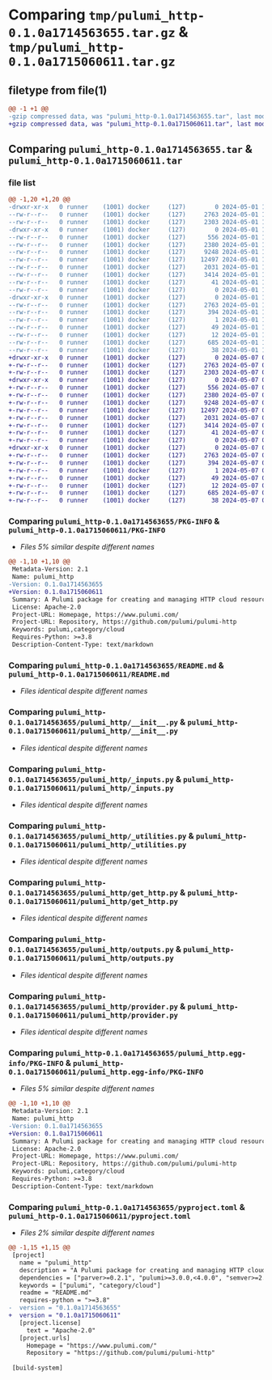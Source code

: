 # Comparing `tmp/pulumi_http-0.1.0a1714563655.tar.gz` & `tmp/pulumi_http-0.1.0a1715060611.tar.gz`

## filetype from file(1)

```diff
@@ -1 +1 @@
-gzip compressed data, was "pulumi_http-0.1.0a1714563655.tar", last modified: Wed May  1 11:45:21 2024, max compression
+gzip compressed data, was "pulumi_http-0.1.0a1715060611.tar", last modified: Tue May  7 05:48:41 2024, max compression
```

## Comparing `pulumi_http-0.1.0a1714563655.tar` & `pulumi_http-0.1.0a1715060611.tar`

### file list

```diff
@@ -1,20 +1,20 @@
-drwxr-xr-x   0 runner    (1001) docker     (127)        0 2024-05-01 11:45:21.433262 pulumi_http-0.1.0a1714563655/
--rw-r--r--   0 runner    (1001) docker     (127)     2763 2024-05-01 11:45:21.433262 pulumi_http-0.1.0a1714563655/PKG-INFO
--rw-r--r--   0 runner    (1001) docker     (127)     2303 2024-05-01 11:45:14.000000 pulumi_http-0.1.0a1714563655/README.md
-drwxr-xr-x   0 runner    (1001) docker     (127)        0 2024-05-01 11:45:21.429262 pulumi_http-0.1.0a1714563655/pulumi_http/
--rw-r--r--   0 runner    (1001) docker     (127)      556 2024-05-01 11:45:14.000000 pulumi_http-0.1.0a1714563655/pulumi_http/__init__.py
--rw-r--r--   0 runner    (1001) docker     (127)     2380 2024-05-01 11:45:14.000000 pulumi_http-0.1.0a1714563655/pulumi_http/_inputs.py
--rw-r--r--   0 runner    (1001) docker     (127)     9248 2024-05-01 11:45:14.000000 pulumi_http-0.1.0a1714563655/pulumi_http/_utilities.py
--rw-r--r--   0 runner    (1001) docker     (127)    12497 2024-05-01 11:45:14.000000 pulumi_http-0.1.0a1714563655/pulumi_http/get_http.py
--rw-r--r--   0 runner    (1001) docker     (127)     2031 2024-05-01 11:45:14.000000 pulumi_http-0.1.0a1714563655/pulumi_http/outputs.py
--rw-r--r--   0 runner    (1001) docker     (127)     3414 2024-05-01 11:45:14.000000 pulumi_http-0.1.0a1714563655/pulumi_http/provider.py
--rw-r--r--   0 runner    (1001) docker     (127)       41 2024-05-01 11:45:14.000000 pulumi_http-0.1.0a1714563655/pulumi_http/pulumi-plugin.json
--rw-r--r--   0 runner    (1001) docker     (127)        0 2024-05-01 11:45:14.000000 pulumi_http-0.1.0a1714563655/pulumi_http/py.typed
-drwxr-xr-x   0 runner    (1001) docker     (127)        0 2024-05-01 11:45:21.429262 pulumi_http-0.1.0a1714563655/pulumi_http.egg-info/
--rw-r--r--   0 runner    (1001) docker     (127)     2763 2024-05-01 11:45:21.000000 pulumi_http-0.1.0a1714563655/pulumi_http.egg-info/PKG-INFO
--rw-r--r--   0 runner    (1001) docker     (127)      394 2024-05-01 11:45:21.000000 pulumi_http-0.1.0a1714563655/pulumi_http.egg-info/SOURCES.txt
--rw-r--r--   0 runner    (1001) docker     (127)        1 2024-05-01 11:45:21.000000 pulumi_http-0.1.0a1714563655/pulumi_http.egg-info/dependency_links.txt
--rw-r--r--   0 runner    (1001) docker     (127)       49 2024-05-01 11:45:21.000000 pulumi_http-0.1.0a1714563655/pulumi_http.egg-info/requires.txt
--rw-r--r--   0 runner    (1001) docker     (127)       12 2024-05-01 11:45:21.000000 pulumi_http-0.1.0a1714563655/pulumi_http.egg-info/top_level.txt
--rw-r--r--   0 runner    (1001) docker     (127)      685 2024-05-01 11:45:14.000000 pulumi_http-0.1.0a1714563655/pyproject.toml
--rw-r--r--   0 runner    (1001) docker     (127)       38 2024-05-01 11:45:21.433262 pulumi_http-0.1.0a1714563655/setup.cfg
+drwxr-xr-x   0 runner    (1001) docker     (127)        0 2024-05-07 05:48:41.859153 pulumi_http-0.1.0a1715060611/
+-rw-r--r--   0 runner    (1001) docker     (127)     2763 2024-05-07 05:48:41.859153 pulumi_http-0.1.0a1715060611/PKG-INFO
+-rw-r--r--   0 runner    (1001) docker     (127)     2303 2024-05-07 05:48:34.000000 pulumi_http-0.1.0a1715060611/README.md
+drwxr-xr-x   0 runner    (1001) docker     (127)        0 2024-05-07 05:48:41.859153 pulumi_http-0.1.0a1715060611/pulumi_http/
+-rw-r--r--   0 runner    (1001) docker     (127)      556 2024-05-07 05:48:34.000000 pulumi_http-0.1.0a1715060611/pulumi_http/__init__.py
+-rw-r--r--   0 runner    (1001) docker     (127)     2380 2024-05-07 05:48:34.000000 pulumi_http-0.1.0a1715060611/pulumi_http/_inputs.py
+-rw-r--r--   0 runner    (1001) docker     (127)     9248 2024-05-07 05:48:34.000000 pulumi_http-0.1.0a1715060611/pulumi_http/_utilities.py
+-rw-r--r--   0 runner    (1001) docker     (127)    12497 2024-05-07 05:48:34.000000 pulumi_http-0.1.0a1715060611/pulumi_http/get_http.py
+-rw-r--r--   0 runner    (1001) docker     (127)     2031 2024-05-07 05:48:34.000000 pulumi_http-0.1.0a1715060611/pulumi_http/outputs.py
+-rw-r--r--   0 runner    (1001) docker     (127)     3414 2024-05-07 05:48:34.000000 pulumi_http-0.1.0a1715060611/pulumi_http/provider.py
+-rw-r--r--   0 runner    (1001) docker     (127)       41 2024-05-07 05:48:34.000000 pulumi_http-0.1.0a1715060611/pulumi_http/pulumi-plugin.json
+-rw-r--r--   0 runner    (1001) docker     (127)        0 2024-05-07 05:48:34.000000 pulumi_http-0.1.0a1715060611/pulumi_http/py.typed
+drwxr-xr-x   0 runner    (1001) docker     (127)        0 2024-05-07 05:48:41.859153 pulumi_http-0.1.0a1715060611/pulumi_http.egg-info/
+-rw-r--r--   0 runner    (1001) docker     (127)     2763 2024-05-07 05:48:41.000000 pulumi_http-0.1.0a1715060611/pulumi_http.egg-info/PKG-INFO
+-rw-r--r--   0 runner    (1001) docker     (127)      394 2024-05-07 05:48:41.000000 pulumi_http-0.1.0a1715060611/pulumi_http.egg-info/SOURCES.txt
+-rw-r--r--   0 runner    (1001) docker     (127)        1 2024-05-07 05:48:41.000000 pulumi_http-0.1.0a1715060611/pulumi_http.egg-info/dependency_links.txt
+-rw-r--r--   0 runner    (1001) docker     (127)       49 2024-05-07 05:48:41.000000 pulumi_http-0.1.0a1715060611/pulumi_http.egg-info/requires.txt
+-rw-r--r--   0 runner    (1001) docker     (127)       12 2024-05-07 05:48:41.000000 pulumi_http-0.1.0a1715060611/pulumi_http.egg-info/top_level.txt
+-rw-r--r--   0 runner    (1001) docker     (127)      685 2024-05-07 05:48:34.000000 pulumi_http-0.1.0a1715060611/pyproject.toml
+-rw-r--r--   0 runner    (1001) docker     (127)       38 2024-05-07 05:48:41.859153 pulumi_http-0.1.0a1715060611/setup.cfg
```

### Comparing `pulumi_http-0.1.0a1714563655/PKG-INFO` & `pulumi_http-0.1.0a1715060611/PKG-INFO`

 * *Files 5% similar despite different names*

```diff
@@ -1,10 +1,10 @@
 Metadata-Version: 2.1
 Name: pulumi_http
-Version: 0.1.0a1714563655
+Version: 0.1.0a1715060611
 Summary: A Pulumi package for creating and managing HTTP cloud resources.
 License: Apache-2.0
 Project-URL: Homepage, https://www.pulumi.com/
 Project-URL: Repository, https://github.com/pulumi/pulumi-http
 Keywords: pulumi,category/cloud
 Requires-Python: >=3.8
 Description-Content-Type: text/markdown
```

### Comparing `pulumi_http-0.1.0a1714563655/README.md` & `pulumi_http-0.1.0a1715060611/README.md`

 * *Files identical despite different names*

### Comparing `pulumi_http-0.1.0a1714563655/pulumi_http/__init__.py` & `pulumi_http-0.1.0a1715060611/pulumi_http/__init__.py`

 * *Files identical despite different names*

### Comparing `pulumi_http-0.1.0a1714563655/pulumi_http/_inputs.py` & `pulumi_http-0.1.0a1715060611/pulumi_http/_inputs.py`

 * *Files identical despite different names*

### Comparing `pulumi_http-0.1.0a1714563655/pulumi_http/_utilities.py` & `pulumi_http-0.1.0a1715060611/pulumi_http/_utilities.py`

 * *Files identical despite different names*

### Comparing `pulumi_http-0.1.0a1714563655/pulumi_http/get_http.py` & `pulumi_http-0.1.0a1715060611/pulumi_http/get_http.py`

 * *Files identical despite different names*

### Comparing `pulumi_http-0.1.0a1714563655/pulumi_http/outputs.py` & `pulumi_http-0.1.0a1715060611/pulumi_http/outputs.py`

 * *Files identical despite different names*

### Comparing `pulumi_http-0.1.0a1714563655/pulumi_http/provider.py` & `pulumi_http-0.1.0a1715060611/pulumi_http/provider.py`

 * *Files identical despite different names*

### Comparing `pulumi_http-0.1.0a1714563655/pulumi_http.egg-info/PKG-INFO` & `pulumi_http-0.1.0a1715060611/pulumi_http.egg-info/PKG-INFO`

 * *Files 5% similar despite different names*

```diff
@@ -1,10 +1,10 @@
 Metadata-Version: 2.1
 Name: pulumi_http
-Version: 0.1.0a1714563655
+Version: 0.1.0a1715060611
 Summary: A Pulumi package for creating and managing HTTP cloud resources.
 License: Apache-2.0
 Project-URL: Homepage, https://www.pulumi.com/
 Project-URL: Repository, https://github.com/pulumi/pulumi-http
 Keywords: pulumi,category/cloud
 Requires-Python: >=3.8
 Description-Content-Type: text/markdown
```

### Comparing `pulumi_http-0.1.0a1714563655/pyproject.toml` & `pulumi_http-0.1.0a1715060611/pyproject.toml`

 * *Files 2% similar despite different names*

```diff
@@ -1,15 +1,15 @@
 [project]
   name = "pulumi_http"
   description = "A Pulumi package for creating and managing HTTP cloud resources."
   dependencies = ["parver>=0.2.1", "pulumi>=3.0.0,<4.0.0", "semver>=2.8.1"]
   keywords = ["pulumi", "category/cloud"]
   readme = "README.md"
   requires-python = ">=3.8"
-  version = "0.1.0a1714563655"
+  version = "0.1.0a1715060611"
   [project.license]
     text = "Apache-2.0"
   [project.urls]
     Homepage = "https://www.pulumi.com/"
     Repository = "https://github.com/pulumi/pulumi-http"
 
 [build-system]
```

